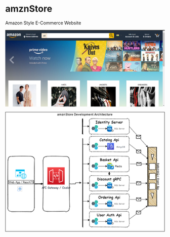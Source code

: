 # amznStore
Amazon Style E-Commerce Website

![plot](./Documents/amznStore_UI.PNG)

![plot](./Documents/amznStore.png)
